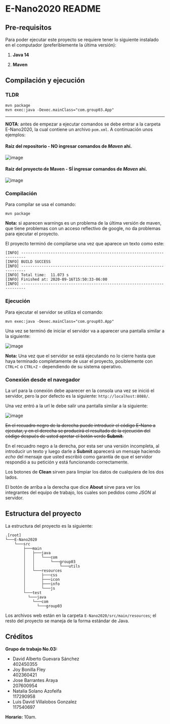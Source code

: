 # E-Nano2020 README

## Pre-requisitos

Para poder ejecutar este proyecto se requiere tener lo siguiente instalado en el computador (preferiblemente la última versión):

1. **Java 14**

2. **Maven**

## Compilación y ejecución

### TLDR

```shell
mvn package
mvn exec:java -Dexec.mainClass="com.group03.App"
```

---

**NOTA**: antes de empezar a ejecutar comandos se debe entrar a la carpeta E-Nano2020, la cual contiene un archivo `pom.xml`. A continuación unos ejemplos:

#### Raíz del repositorio - NO ingresar comandos de _Maven_ ahí.

![image](https://user-images.githubusercontent.com/37723586/93397727-69caa780-f837-11ea-9151-19fccf2a6396.png)

#### Raíz del proyecto de Maven - SÍ ingresar comandos de _Maven_ ahí.

![image](https://user-images.githubusercontent.com/37723586/93397862-b1513380-f837-11ea-9854-b80f633279b8.png)

### Compilación

Para compilar se usa el comando:

```shell
mvn package
```

**Nota:** si aparecen warnings es un problema de la última versión de maven, que tiene problemas con un acceso reflectivo de google, no da problemas para ejecutar el proyecto.

El proyecto terminó de compilarse una vez que aparece un texto como este:

```shell
[INFO] ------------------------------------------------------------------------
[INFO] BUILD SUCCESS
[INFO] ------------------------------------------------------------------------
[INFO] Total time:  11.073 s
[INFO] Finished at: 2020-09-16T15:50:33-06:00
[INFO] ------------------------------------------------------------------------
```

### Ejecución

Para ejecutar el servidor se utiliza el comando:

```shell
mvn exec:java -Dexec.mainClass="com.group03.App"
```

Una vez se terminó de iniciar el servidor va a aparecer una pantalla similar a la siguiente:

![image](https://user-images.githubusercontent.com/37723586/93396337-b660b380-f834-11ea-9277-78b2bb011a9b.png)

**Nota:** Una vez que el servidor se está ejecutando no lo cierre hasta que haya terminado completamente de usar el proyecto, posiblemente con `CTRL+C` o `CTRL+Z` - dependiendo de su sistema operativo.

### Conexión desde el navegador

La url para la conexión debe aparecer en la consola una vez se inició el servidor, pero la por defecto es la siguiente: `http://localhost:8088/`.

Una vez entró a la url le debe salir una pantalla similar a la siguiente:

![image](https://user-images.githubusercontent.com/37723586/93396746-62a29a00-f835-11ea-9be5-73793b03ba4e.png)

~~En el recuadro negro de la derecha puede introducir el código E-Nano a ejecutar, y en el derecha se producirá el resultado de la ejecución del código después de usted apretar el botón verde **Submit**.~~

En el recuadro negro a la derecha, por esta ser una versión incompleta, al introducir un texto y luego darle a **Submit** aparecerá un mensaje haciendo _echo_ del mensaje que usted escribió como garantía de que el servidor respondió a su petición y está funcionando correctamente.

Los botones de **Clean** sirven para limpiar los datos de cualquiera de los dos lados.

El botón de arriba a la derecha que dice **About** sirve para ver los integrantes del equipo de trabajo, los cuales son pedidos como _JSON_ al servidor.

## Estructura del proyecto

La estructura del proyecto es la siguiente:

```tree
.[root]
└───E-Nano2020
    └───src
        ├───main
        │   ├───java
        │   │   └───com
        │   │       └───group03
        │   │           └───utils
        │   └───resources
        │       ├───css
        │       ├───icon
        │       ├───info
        │       └───js
        └───test
          └───java
            └───com
              └───group03
```

Los archivos web están en la carpeta `E-Nano2020/src/main/resources`; el resto del proyecto se maneja de la forma estándar de Java.

## Créditos

**Grupo de trabajo No.03:**
- David Alberto Guevara Sánchez\
  402450355
- Joy Bonilla Fley\
  402360421
- Jose Barrantes Araya\
  207600954
- Natalia Solano Azofeifa\
  117290958
- Luis David Villalobos Gonzalez\
  117540697  
  
**Horario:** 10am.
